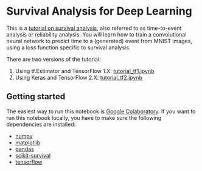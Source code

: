 # Survival Analysis for Deep Learning

This is a [tutorial on survival analysis](https://k-d-w.org/blog/2019/07/survival-analysis-for-deep-learning/), also referred to as time-to-event analysis or reliability analysis. You will learn how to train a convolutional neural network to predict time to a (generated) event from MNIST images, using a loss function specific to survival analysis.

There are two versions of the tutorial:

1. Using tf.Estimator and TensorFlow 1.X: [tutorial\_tf1.ipynb](https://nbviewer.jupyter.org/github/sebp/survival-cnn-estimator/blob/master/tutorial_tf1.ipynb)
2. Using Keras and TensorFlow 2.X: [tutorial\_tf2.ipynb](https://nbviewer.jupyter.org/github/sebp/survival-cnn-estimator/blob/master/tutorial_tf2.ipynb)


## Getting started

The easiest way to run this notebook is [Google Colaboratory](https://colab.research.google.com/github/sebp/survival-cnn-estimator/blob/master/tutorial_tf2.ipynb). If you want to run this notebook locally, you have to make sure the following dependencies are installed:

- [numpy](https://www.numpy.org/)
- [matplotlib](https://matplotlib.org/)
- [pandas](https://pandas.pydata.org/)
- [scikit-survival](https://github.com/sebp/scikit-survival/)
- [tensorflow](https://www.tensorflow.org/)
